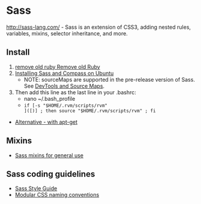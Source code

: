 # Sass

http://sass-lang.com/ - Sass is an extension of CSS3, adding nested rules, variables, mixins, selector inheritance, and more.

## Install
1. [remove old ruby Remove old Ruby](http://stackoverflow.com/a/9618017/2510374)
2. [Installing Sass and Compass on Ubuntu](http://mariehogebrandt.se/articles/installing-sass-and-compass-on-ubuntu/)
    * NOTE: sourceMaps are supported in the pre-release version of Sass. See [DevTools and Source Maps](https://developers.google.com/chrome-developer-tools/docs/css-preprocessors#toc-using-css-source-maps).
3. Then add this line as the last line in your .bashrc:
    * nano ~/.bash_profile
    * <code>if [-s "$HOME/.rvm/scripts/rvm" ]([)] ; then source "$HOME/.rvm/scripts/rvm" ; fi</code>
* [Alternative - with apt-get](http://www.justinnavarro.net/blog/2013/07/14/installing-sass/)

## Mixins
* [Sass mixins for general use](https://github.com/drublic/Sass-Mixins)

## Sass coding guidelines
* [Sass Style Guide](http://css-tricks.com/sass-style-guide/)
* [Modular CSS naming conventions](http://thesassway.com/advanced/modular-css-naming-conventions)

